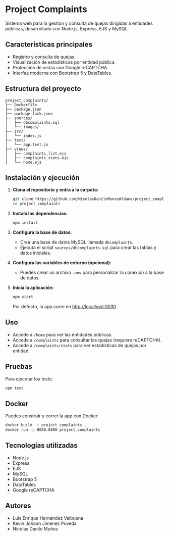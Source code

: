 # Project Complaints

Sistema web para la gestión y consulta de quejas dirigidas a entidades públicas, desarrollado con Node.js, Express, EJS y MySQL.

## Características principales
- Registro y consulta de quejas.
- Visualización de estadísticas por entidad pública.
- Protección de vistas con Google reCAPTCHA.
- Interfaz moderna con Bootstrap 5 y DataTables.

## Estructura del proyecto
```
project_complaints/
├── Dockerfile
├── package.json
├── package-lock.json
├── sources/
│   ├── dbcomplaints.sql
│   └── images/
├── src/
│   └── index.js
├── test/
│   └── app.test.js
├── views/
│   ├── complaints_list.ejs
│   ├── complaints_stats.ejs
│   └── home.ejs
```

## Instalación y ejecución

1. **Clona el repositorio y entra a la carpeta:**
   ```sh
   git clone https://github.com/NicolasDaniloMunozAldana/project_complaints.git
   cd project_complaints
   ```

2. **Instala las dependencias:**
   ```sh
   npm install
   ```

3. **Configura la base de datos:**
   - Crea una base de datos MySQL llamada `dbcomplaints`.
   - Ejecuta el script `sources/dbcomplaints.sql` para crear las tablas y datos iniciales.

4. **Configura las variables de entorno (opcional):**
   - Puedes crear un archivo `.env` para personalizar la conexión a la base de datos.

5. **Inicia la aplicación:**
   ```sh
   npm start
   ```
   Por defecto, la app corre en [http://localhost:3030](http://localhost:3030)

## Uso
- Accede a `/home` para ver las entidades públicas.
- Accede a `/complaints` para consultar las quejas (requiere reCAPTCHA).
- Accede a `/complaints/stats` para ver estadísticas de quejas por entidad.

## Pruebas
Para ejecutar los tests:
```sh
npm test
```

## Docker
Puedes construir y correr la app con Docker:
```sh
docker build -t project_complaints .
docker run -p 8080:8080 project_complaints
```

## Tecnologías utilizadas
- Node.js
- Express
- EJS
- MySQL
- Bootstrap 5
- DataTables
- Google reCAPTCHA

## Autores
- Luis Enrique Hernández Valbuena 
- Kevin Johann Jimenez Poveda 
- Nicolas Danilo Muñoz 
